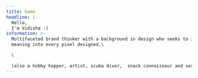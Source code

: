 ```yaml
---
title: home
headline: |-
  Hello,
  I'm Vidisha :)
information: >-
  Multifaceted brand thinker with a background in design who seeks to infuse
  meaning into every pixel designed.\

  \

  (also a hobby hopper, artist, scuba diver,  snack connoisseur and serial-sunset-watcher)
---
```

